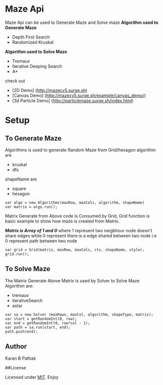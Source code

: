 # Maze Api
Maze Api can be used to Generate Maze and Solve maze
**Algorithm used to Generate Maze**
- Depth First Search
- Randomized Kruskal 

**Algorithm used to Solve Maze**
- Tremaux
- Iterative Deeping Search
- A*

check out 
- [2D Demo] (http://mazecy5.surge.sh)
- [Canvas Demo] (http://mazecy5.surge.sh/example/canvas_demo/)
- [3d Particle Demo] (http://particlemaze.surge.sh/index.html)


# Setup

## To Generate Maze
Algorithms is used to generate Random Maze from Grid/hexagon
algorithm are
- kruskal
- dfs

shapeName are
- square
- hexagon

```
var algo = new Algorithms(maxRow, maxCols, algorithm, shapeName)
var matrix = algo.run();
```

Matrix Generate from Above code is Consumed by Grid, Grid function is basic example to show how maze is created from Matrix.

***Matrix is Array of 1 and 0***
 where 1 represent two neigbhour node doesn't share edges while 0 represent there is a edge shared between two node i.e 0 represent path between two node

```
var grid = Grid(matrix, maxRow, maxCols, ctx, shapeName, style);
grid.run();
```

## To Solve Maze
The Matrix Generate Above Matrix is used by Solver to Solve Maze
Algorithm are:
- tremaux
- iterativeSearch
- astar

```
var sa = new Solver (maxRows, maxCol, algorithm, shapeType, matrix);
var start = getRandomInt(0, row);
var end = getRandomInt(0, row*col - 1);
var path = sa.run(start, end);
path.push(end);
```

## Author
Karan B Pathak

##License

Licensed under [MIT](https://opensource.org/licenses/mit-license.php). Enjoy